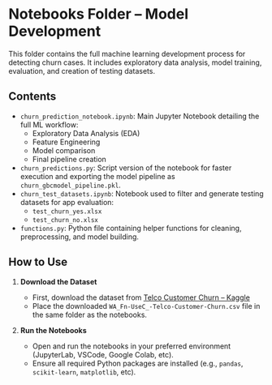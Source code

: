 # Notebooks Folder – Model Development

This folder contains the full machine learning development process for detecting churn cases. It includes exploratory data analysis, model training, evaluation, and creation of testing datasets.

## Contents

- `churn_prediction_notebook.ipynb`: Main Jupyter Notebook detailing the full ML workflow:
  - Exploratory Data Analysis (EDA)
  - Feature Engineering
  - Model comparison
  - Final pipeline creation
- `churn_predictions.py`: Script version of the notebook for faster execution and exporting the model pipeline as `churn_gbcmodel_pipeline.pkl`.
- `churn_test_datasets.ipynb`: Notebook used to filter and generate testing datasets for app evaluation:
  - `test_churn_yes.xlsx`
  - `test_churn_no.xlsx`
- `functions.py`: Python file containing helper functions for cleaning, preprocessing, and model building.

## How to Use

1. **Download the Dataset**  
   - First, download the dataset from [Telco Customer Churn – Kaggle](https://www.kaggle.com/datasets/blastchar/telco-customer-churn)
   - Place the downloaded `WA_Fn-UseC_-Telco-Customer-Churn.csv` file in the same folder as the notebooks.

2. **Run the Notebooks**  
   - Open and run the notebooks in your preferred environment (JupyterLab, VSCode, Google Colab, etc).
   - Ensure all required Python packages are installed (e.g., `pandas`, `scikit-learn`, `matplotlib`, etc).
